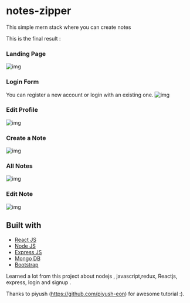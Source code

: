 # notes-zipper

This simple mern stack where you can create notes

This is the final result :

### Landing Page

<img src="./live-image-of-app\Screenshot(147).png" alt="img" />

### Login Form

You can register a new account or login with an existing one.
<img src="./live-image-of-app\Screenshot(148).png" alt="img" />

### Edit Profile

<img src="./live-image-of-app\Screenshot(151).png" alt="img" />

### Create a Note

<img src="./live-image-of-app\Screenshot(153).png" alt="img" />

### All Notes

<img src="./live-image-of-app\Screenshot(150).png" alt="img" />

### Edit Note

<img src="./live-image-of-app\Screenshot(152).png" alt="img" />

## Built with

- [React JS](https://reactjs.org/)
- [Node JS](https://nodejs.org/)
- [Express JS](https://expressjs.com/)
- [Mongo DB](https://www.mongodb.com/)
- [Bootstrap](http://getbootstrap.com/)

Learned a lot from this project about nodejs , javascript,redux, Reactjs, express, login and signup .

Thanks to piyush (https://github.com/piyush-eon) for awesome tutorial :).
